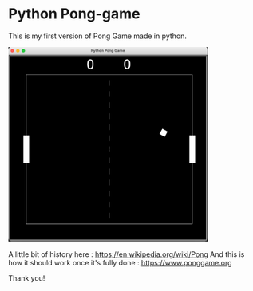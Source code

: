 # Python Pong-game
This is my first version of Pong Game made in python.

<img src = "images/python_pong_game.png" width=400 >

A little bit of history here : https://en.wikipedia.org/wiki/Pong
And this is how it should work once it's fully done : https://www.ponggame.org

Thank you! 
